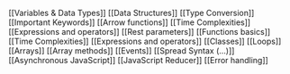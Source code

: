 [[Variables & Data Types]]
[[Data Structures]]
[[Type Conversion]]
[[Important Keywords]]
[[Arrow functions]]
[[Time Complexities]]
[[Expressions and operators]]
[[Rest parameters]]
[[Functions basics]]
[[Time Complexities]]
[[Expressions and operators]]
[[Classes]]
[[Loops]]
[[Arrays]]
[[Array methods]]
[[Events]]
[[Spread Syntax (...)]]
[[Asynchronous JavaScript]]
[[JavaScript Reducer]]
[[Error handling]]



